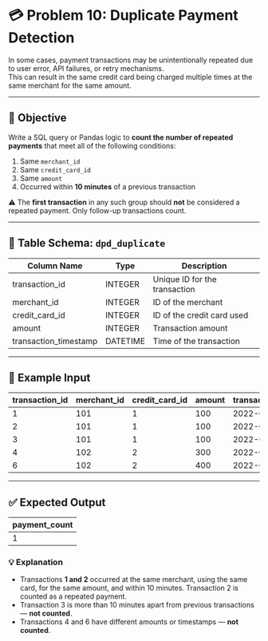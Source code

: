 # 💳 Problem 10: Duplicate Payment Detection

In some cases, payment transactions may be unintentionally repeated due to user error, API failures, or retry mechanisms.  
This can result in the same credit card being charged multiple times at the same merchant for the same amount.

---

## 🎯 Objective

Write a SQL query or Pandas logic to **count the number of repeated payments** that meet all of the following conditions:

1. Same `merchant_id`  
2. Same `credit_card_id`  
3. Same `amount`  
4. Occurred within **10 minutes** of a previous transaction  

⚠️ The **first transaction** in any such group should **not** be considered a repeated payment. Only follow-up transactions count.

---

## 📘 Table Schema: `dpd_duplicate`

| Column Name            | Type      | Description                        |
|------------------------|-----------|------------------------------------|
| transaction_id         | INTEGER   | Unique ID for the transaction      |
| merchant_id            | INTEGER   | ID of the merchant                 |
| credit_card_id         | INTEGER   | ID of the credit card used         |
| amount                 | INTEGER   | Transaction amount                 |
| transaction_timestamp  | DATETIME  | Time of the transaction            |

---

## 🧪 Example Input

| transaction_id | merchant_id | credit_card_id | amount | transaction_timestamp  |
|----------------|------------|----------------|--------|----------------------|
| 1              | 101        | 1              | 100    | 2022-09-25 12:00:00  |
| 2              | 101        | 1              | 100    | 2022-09-25 12:08:00  |
| 3              | 101        | 1              | 100    | 2022-09-25 12:28:00  |
| 4              | 102        | 2              | 300    | 2022-09-25 12:00:00  |
| 6              | 102        | 2              | 400    | 2022-09-25 14:00:00  |

---

## ✅ Expected Output

| payment_count |
|---------------|
| 1             |

### 💡 Explanation

- Transactions **1 and 2** occurred at the same merchant, using the same card, for the same amount, and within 10 minutes. Transaction 2 is counted as a repeated payment.  
- Transaction 3 is more than 10 minutes apart from previous transactions — **not counted**.  
- Transactions 4 and 6 have different amounts or timestamps — **not counted**.
